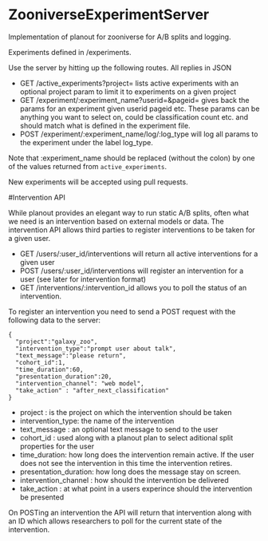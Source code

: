 # ZooniverseExperimentServer
Implementation of planout for zooniverse for A/B splits and logging. 


Experiments defined in /experiments. 

Use the server by hitting up the following routes. All replies in JSON

- GET /active_experiments?project= lists active experiments with an optional project param to limit it to experiments on a given project
- GET /experiment/:experiment_name?userid=&pageid= gives back the params for an experiment given userid pageid etc. These params can be anything you want to select on, could be classification count etc. and should match what is defined in the experiment file.
- POST /experiment/:experiment_name/log/:log_type will log all params to the experiment under the label log_type. 

Note that :experiment_name should be replaced (without the colon) by one of the values returned from `active_experiments`.

New experiments will be accepted using pull requests.

#Intervention API 

While planout provides an elegant way to run static A/B splits, often what we need is an intervention based on external models or data. The intervention API allows third parties to register interventions to be taken for a given user. 

- GET  /users/:user_id/interventions  will return all active interventions for a given user 
- POST /users/:user_id/interventions  will register an intervention for a user (see later for intervention format)
- GET /interventions/:intervention_id allows you to poll the status of an intervention. 

To register an intervention you need to send a POST request with the following data to the server: 

    {
      "project":"galaxy_zoo",
      "intervention_type":"prompt user about talk",
      "text_message":"please return",
      "cohort_id":1,
      "time_duration":60,
      "presentation_duration":20,
      "intervention_channel": "web model",
      "take_action" : "after_next_classification"
    }

- project : is the project on which the intervention should be taken
- intervention_type: the name of the intervention 
- text_message : an optional text message to send to the user
- cohort_id    : used along with a planout plan to select aditional split properties for the user
- time_duration: how long does the intervention remain active. If the user does not see the intervention in this time the intervention retires.
- presentation_duration: how long does the message stay on screen. 
- intervention_channel : how should the intervention be delivered
- take_action : at what point in a users experince should the intervention be presented


On POSTing an intervention the API will return that intervention along with an ID which allows researchers to poll for the current state of the intervention. 
